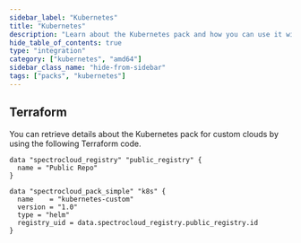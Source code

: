 ```yaml
---
sidebar_label: "Kubernetes"
title: "Kubernetes"
description: "Learn about the Kubernetes pack and how you can use it with your host clusters."
hide_table_of_contents: true
type: "integration"
category: ["kubernetes", "amd64"]
sidebar_class_name: "hide-from-sidebar"
tags: ["packs", "kubernetes"]
---
```


<PartialsComponent category="packs" name="kubernetes-generic" />

## Terraform

You can retrieve details about the Kubernetes pack for custom clouds by using the following Terraform code.

```hcl
data "spectrocloud_registry" "public_registry" {
  name = "Public Repo"
}

data "spectrocloud_pack_simple" "k8s" {
  name    = "kubernetes-custom"
  version = "1.0"
  type = "helm"
  registry_uid = data.spectrocloud_registry.public_registry.id
}
```
